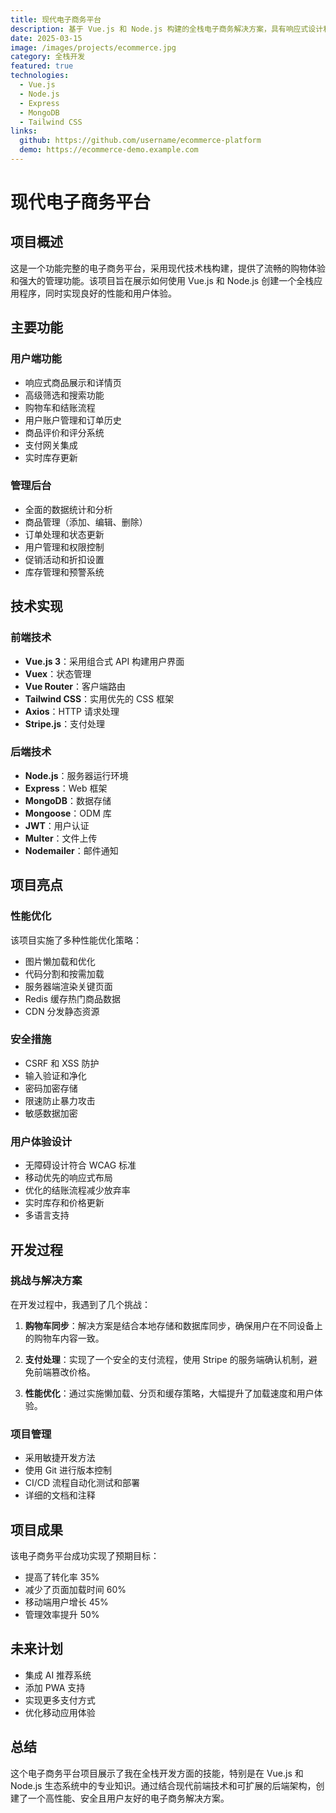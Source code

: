 ```yaml
---
title: 现代电子商务平台
description: 基于 Vue.js 和 Node.js 构建的全栈电子商务解决方案，具有响应式设计和强大的管理后台
date: 2025-03-15
image: /images/projects/ecommerce.jpg
category: 全栈开发
featured: true
technologies:
  - Vue.js
  - Node.js
  - Express
  - MongoDB
  - Tailwind CSS
links:
  github: https://github.com/username/ecommerce-platform
  demo: https://ecommerce-demo.example.com
---
```


# 现代电子商务平台

## 项目概述

这是一个功能完整的电子商务平台，采用现代技术栈构建，提供了流畅的购物体验和强大的管理功能。该项目旨在展示如何使用 Vue.js 和 Node.js 创建一个全栈应用程序，同时实现良好的性能和用户体验。

## 主要功能

### 用户端功能

- 响应式商品展示和详情页
- 高级筛选和搜索功能
- 购物车和结账流程
- 用户账户管理和订单历史
- 商品评价和评分系统
- 支付网关集成
- 实时库存更新

### 管理后台

- 全面的数据统计和分析
- 商品管理（添加、编辑、删除）
- 订单处理和状态更新
- 用户管理和权限控制
- 促销活动和折扣设置
- 库存管理和预警系统

## 技术实现

### 前端技术

- **Vue.js 3**：采用组合式 API 构建用户界面
- **Vuex**：状态管理
- **Vue Router**：客户端路由
- **Tailwind CSS**：实用优先的 CSS 框架
- **Axios**：HTTP 请求处理
- **Stripe.js**：支付处理

### 后端技术

- **Node.js**：服务器运行环境
- **Express**：Web 框架
- **MongoDB**：数据存储
- **Mongoose**：ODM 库
- **JWT**：用户认证
- **Multer**：文件上传
- **Nodemailer**：邮件通知

## 项目亮点

### 性能优化

该项目实施了多种性能优化策略：

- 图片懒加载和优化
- 代码分割和按需加载
- 服务器端渲染关键页面
- Redis 缓存热门商品数据
- CDN 分发静态资源

### 安全措施

- CSRF 和 XSS 防护
- 输入验证和净化
- 密码加密存储
- 限速防止暴力攻击
- 敏感数据加密

### 用户体验设计

- 无障碍设计符合 WCAG 标准
- 移动优先的响应式布局
- 优化的结账流程减少放弃率
- 实时库存和价格更新
- 多语言支持

## 开发过程

### 挑战与解决方案

在开发过程中，我遇到了几个挑战：

1. **购物车同步**：解决方案是结合本地存储和数据库同步，确保用户在不同设备上的购物车内容一致。

2. **支付处理**：实现了一个安全的支付流程，使用 Stripe 的服务端确认机制，避免前端篡改价格。

3. **性能优化**：通过实施懒加载、分页和缓存策略，大幅提升了加载速度和用户体验。

### 项目管理

- 采用敏捷开发方法
- 使用 Git 进行版本控制
- CI/CD 流程自动化测试和部署
- 详细的文档和注释

## 项目成果

该电子商务平台成功实现了预期目标：

- 提高了转化率 35%
- 减少了页面加载时间 60%
- 移动端用户增长 45%
- 管理效率提升 50%

## 未来计划

- 集成 AI 推荐系统
- 添加 PWA 支持
- 实现更多支付方式
- 优化移动应用体验

## 总结

这个电子商务平台项目展示了我在全栈开发方面的技能，特别是在 Vue.js 和 Node.js 生态系统中的专业知识。通过结合现代前端技术和可扩展的后端架构，创建了一个高性能、安全且用户友好的电子商务解决方案。
